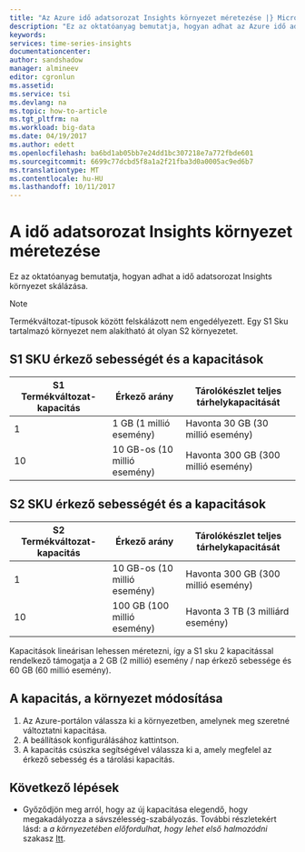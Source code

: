 ```yaml
---
title: "Az Azure idő adatsorozat Insights környezet méretezése |} Microsoft Docs"
description: "Ez az oktatóanyag bemutatja, hogyan adhat az Azure idő adatsorozat Insights környezet skálázása"
keywords: 
services: time-series-insights
documentationcenter: 
author: sandshadow
manager: almineev
editor: cgronlun
ms.assetid: 
ms.service: tsi
ms.devlang: na
ms.topic: how-to-article
ms.tgt_pltfrm: na
ms.workload: big-data
ms.date: 04/19/2017
ms.author: edett
ms.openlocfilehash: ba6bd1ab05bb7e24dd1bc307218e7a772fbde601
ms.sourcegitcommit: 6699c77dcbd5f8a1a2f21fba3d0a0005ac9ed6b7
ms.translationtype: MT
ms.contentlocale: hu-HU
ms.lasthandoff: 10/11/2017
---
```

# <a name="how-to-scale-your-time-series-insights-environment"></a>A idő adatsorozat Insights környezet méretezése

Ez az oktatóanyag bemutatja, hogyan adhat a idő adatsorozat Insights környezet skálázása.

> [!NOTE]
> Termékváltozat-típusok között felskálázott nem engedélyezett. Egy S1 Sku tartalmazó környezet nem alakítható át olyan S2 környezetet.

## <a name="s1-sku-ingress-rates-and-capacities"></a>S1 SKU érkező sebességét és a kapacitások

| S1 Termékváltozat-kapacitás | Érkező arány | Tárolókészlet teljes tárhelykapacitását
| --- | --- | --- |
| 1 | 1 GB (1 millió esemény) | Havonta 30 GB (30 millió esemény) |
| 10 | 10 GB-os (10 millió esemény) | Havonta 300 GB (300 millió esemény) |

## <a name="s2-sku-ingress-rates-and-capacities"></a>S2 SKU érkező sebességét és a kapacitások

| S2 Termékváltozat-kapacitás | Érkező arány | Tárolókészlet teljes tárhelykapacitását
| --- | --- | --- |
| 1 | 10 GB-os (10 millió esemény) | Havonta 300 GB (300 millió esemény) |
| 10 | 100 GB (100 millió esemény) | Havonta 3 TB (3 milliárd esemény) |

Kapacitások lineárisan lehessen méretezni, így a S1 sku 2 kapacitással rendelkező támogatja a 2 GB (2 millió) esemény / nap érkező sebessége és 60 GB (60 millió esemény).

## <a name="changing-the-capacity-of-your-environment"></a>A kapacitás, a környezet módosítása

1. Az Azure-portálon válassza ki a környezetben, amelynek meg szeretné változtatni kapacitása.
1. A beállítások konfigurálásához kattintson.
1. A kapacitás csúszka segítségével válassza ki a, amely megfelel az érkező sebesség és a tárolási kapacitás.

## <a name="next-steps"></a>Következő lépések

* Győződjön meg arról, hogy az új kapacitása elegendő, hogy megakadályozza a sávszélesség-szabályozás. További részletekért lásd: a *a környezetében előfordulhat, hogy lehet első halmozódni* szakasz [Itt](time-series-insights-diagnose-and-solve-problems.md).